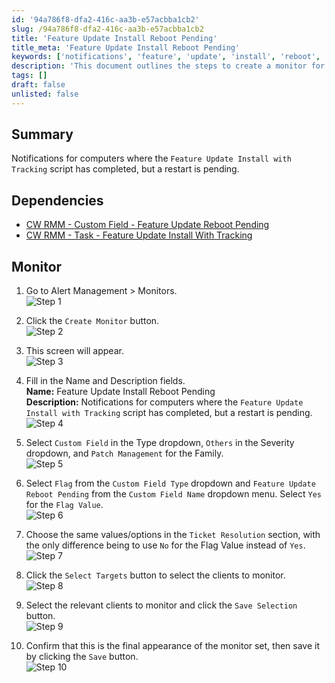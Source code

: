 ```yaml
---
id: '94a786f8-dfa2-416c-aa3b-e57acbba1cb2'
slug: /94a786f8-dfa2-416c-aa3b-e57acbba1cb2
title: 'Feature Update Install Reboot Pending'
title_meta: 'Feature Update Install Reboot Pending'
keywords: ['notifications', 'feature', 'update', 'install', 'reboot', 'pending', 'monitor']
description: 'This document outlines the steps to create a monitor for notifications regarding computers where the Feature Update Install with Tracking script has completed, but a restart is still pending. It includes dependencies and detailed instructions for setting up the monitor in Alert Management.'
tags: []
draft: false
unlisted: false
---
```


## Summary

Notifications for computers where the `Feature Update Install with Tracking` script has completed, but a restart is pending.

## Dependencies

- [CW RMM - Custom Field - Feature Update Reboot Pending](/docs/45e14854-ba83-4737-8264-b5cd809fca56)
- [CW RMM - Task - Feature Update Install With Tracking](/docs/5244ac77-6926-4902-a183-b4b2aac18e2b)

## Monitor

1. Go to Alert Management > Monitors.  
   ![Step 1](../../../static/img/docs/94a786f8-dfa2-416c-aa3b-e57acbba1cb2/image_1.webp)

2. Click the `Create Monitor` button.  
   ![Step 2](../../../static/img/docs/94a786f8-dfa2-416c-aa3b-e57acbba1cb2/image_2.webp)

3. This screen will appear.  
   ![Step 3](../../../static/img/docs/94a786f8-dfa2-416c-aa3b-e57acbba1cb2/image_3.webp)

4. Fill in the Name and Description fields.  
   **Name:** Feature Update Install Reboot Pending  
   **Description:** Notifications for computers where the `Feature Update Install with Tracking` script has completed, but a restart is pending.  
   ![Step 4](../../../static/img/docs/94a786f8-dfa2-416c-aa3b-e57acbba1cb2/image_4.webp)

5. Select `Custom Field` in the Type dropdown, `Others` in the Severity dropdown, and `Patch Management` for the Family.  
   ![Step 5](../../../static/img/docs/94a786f8-dfa2-416c-aa3b-e57acbba1cb2/image_5.webp)

6. Select `Flag` from the `Custom Field Type` dropdown and `Feature Update Reboot Pending` from the `Custom Field Name` dropdown menu. Select `Yes` for the `Flag Value`.  
   ![Step 6](../../../static/img/docs/94a786f8-dfa2-416c-aa3b-e57acbba1cb2/image_6.webp)

7. Choose the same values/options in the `Ticket Resolution` section, with the only difference being to use `No` for the Flag Value instead of `Yes`.  
   ![Step 7](../../../static/img/docs/94a786f8-dfa2-416c-aa3b-e57acbba1cb2/image_7.webp)

8. Click the `Select Targets` button to select the clients to monitor.  
   ![Step 8](../../../static/img/docs/94a786f8-dfa2-416c-aa3b-e57acbba1cb2/image_8.webp)

9. Select the relevant clients to monitor and click the `Save Selection` button.  
   ![Step 9](../../../static/img/docs/94a786f8-dfa2-416c-aa3b-e57acbba1cb2/image_9.webp)

10. Confirm that this is the final appearance of the monitor set, then save it by clicking the `Save` button.  
    ![Step 10](../../../static/img/docs/94a786f8-dfa2-416c-aa3b-e57acbba1cb2/image_10.webp)
